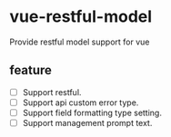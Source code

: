 # vue-restful-model
Provide restful model support for vue

## feature

- [ ] Support restful.
- [ ] Support api custom error type.
- [ ] Support field formatting type setting.
- [ ] Support management prompt text.